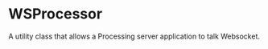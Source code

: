 WSProcessor
===========

A utility class that allows a Processing server application to talk Websocket.
